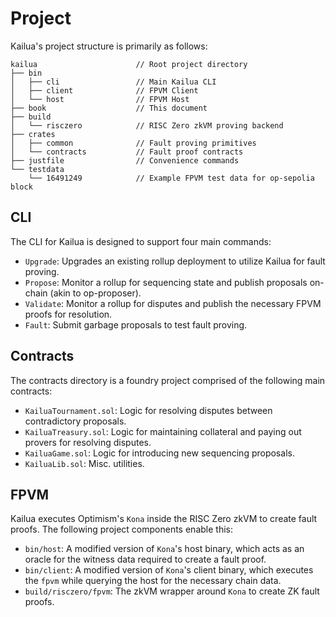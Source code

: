 # Project

Kailua's project structure is primarily as follows:

```
kailua                      // Root project directory
├── bin                     
│   ├── cli                 // Main Kailua CLI
│   ├── client              // FPVM Client
│   └── host                // FPVM Host
├── book                    // This document
├── build                   
│   └── risczero            // RISC Zero zkVM proving backend
├── crates                  
│   ├── common              // Fault proving primitives
│   └── contracts           // Fault proof contracts
├── justfile                // Convenience commands
└── testdata
    └── 16491249            // Example FPVM test data for op-sepolia block
```

## CLI

The CLI for Kailua is designed to support four main commands:
* `Upgrade`: Upgrades an existing rollup deployment to utilize Kailua for fault proving.
* `Propose`: Monitor a rollup for sequencing state and publish proposals on-chain (akin to op-proposer).
* `Validate`: Monitor a rollup for disputes and publish the necessary FPVM proofs for resolution.
* `Fault`: Submit garbage proposals to test fault proving.

## Contracts

The contracts directory is a foundry project comprised of the following main contracts:
* `KailuaTournament.sol`: Logic for resolving disputes between contradictory proposals.
* `KailuaTreasury.sol`: Logic for maintaining collateral and paying out provers for resolving disputes.
* `KailuaGame.sol`: Logic for introducing new sequencing proposals.
* `KailuaLib.sol`: Misc. utilities.

## FPVM

Kailua executes Optimism's `Kona` inside the RISC Zero zkVM to create fault proofs.
The following project components enable this:
* `bin/host`: A modified version of `Kona`'s host binary, which acts as an oracle for the witness data required to create a fault proof.
* `bin/client`: A modified version of `Kona`'s client binary, which executes the `fpvm` while querying the host for the necessary chain data.
* `build/risczero/fpvm`: The zkVM wrapper around `Kona` to create ZK fault proofs.
